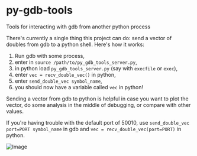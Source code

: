 # py-gdb-tools
Tools for interacting with gdb from another python process

There's currently a single thing this project can do: send a vector of doubles from gdb to a python shell. Here's how it works:

1. Run gdb with some process,
2. enter in `source /path/to/py_gdb_tools_server.py`,
3. in python load `py_gdb_tools_server.py` (say with `execfile` or `exec`),
4. enter `vec = recv_double_vec()` in python,
5. enter `send_double_vec symbol_name`,
6. you should now have a variable called `vec` in python!

Sending a vector from gdb to python is helpful in case you want to plot the vector, do some analysis in the middle of debugging, or compare with other values.

If you're having trouble with the default port of 50010, use `send_double_vec port=PORT symbol_name` in gdb and `vec = recv_double_vec(port=PORT)` in python.

![Image](https://github.com/drorspei/py-gdb-tools/examples/example.gif)